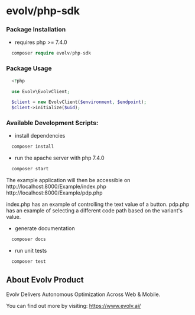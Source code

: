 evolv/php-sdk
=============

### Package Installation
- requires php >= 7.4.0

```php
  composer require evolv/php-sdk
```

### Package Usage

```php
  <?php

  use Evolv\EvolvClient;

  $client = new EvolvClient($environment, $endpoint);
  $client->initialize($uid);

```

### Available Development Scripts:

- install dependencies

```php
  composer install
```

- run the apache server with php 7.4.0

```php
  composer start
```
The example application will then be accessible on http://localhost:8000/Example/index.php
http://localhost:8000/Example/pdp.php

index.php has an example of controlling the text value of a button.
pdp.php has an example of selecting a different code path based on the variant's value.

- generate documentation

```php
  composer docs
```

- run unit tests

```php
  composer test
```

<h2>About Evolv Product</h2>

Evolv Delivers Autonomous Optimization Across Web & Mobile.

You can find out more by visiting: <a href="https://www.evolv.ai/">https://www.evolv.ai/</a>
